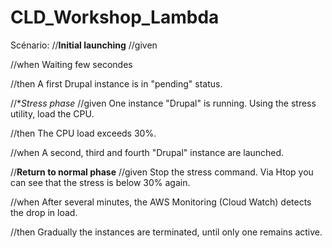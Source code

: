 # CLD_Workshop_Lambda

Scénario:
//**Initial launching**
//given


//when
Waiting few secondes

//then
A first Drupal instance is in "pending" status.

//**Stress phase*
//given
One instance "Drupal" is running.
Using the stress utility, load the CPU.

//then
The CPU load exceeds 30%.

//when
A second, third and fourth "Drupal" instance are launched.

//**Return to normal phase**
//given
Stop the stress command. Via Htop you can see that the stress is below 30% again.

//when
After several minutes, the AWS Monitoring (Cloud Watch) detects the drop in load.

//then
Gradually the instances are terminated, until only one remains active.
